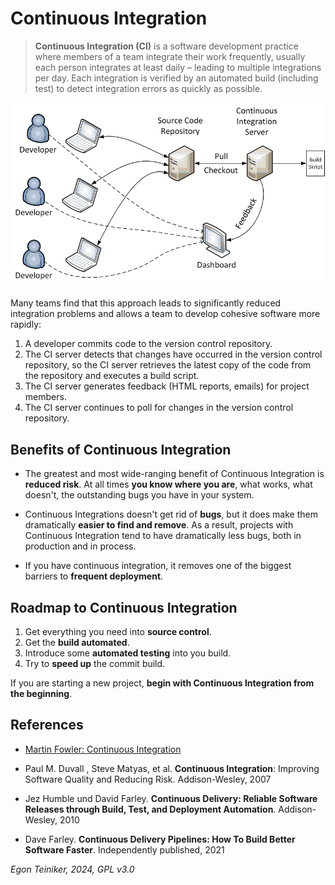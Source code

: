 # Continuous Integration

> **Continuous Integration (CI)** is a software development practice where 
> members of a team integrate their work frequently, usually each person 
> integrates at least daily – leading to multiple integrations per day. 
> Each integration is verified by an automated build (including test) to 
> detect integration errors as quickly as possible.

![Continuous Integration](figures/CI.png)

Many teams find that this approach leads to significantly reduced integration 
problems and allows a team to develop cohesive software more rapidly:
1. A developer commits code to the version control repository. 
2. The CI server detects that changes have occurred in the version control 
    repository, so the CI server retrieves the latest copy of the code from 
    the repository and executes a build script. 
3. The CI server generates feedback (HTML reports, emails) for project members.
4. The CI server continues to poll for changes in the version control repository.


## Benefits of Continuous Integration

* The greatest and most wide-ranging benefit of Continuous Integration 
    is **reduced risk**.
    At all times **you know where you are**, what works, what doesn't, the 
    outstanding bugs you have in your system.

* Continuous Integrations doesn't get rid of **bugs**, but it does make them 
    dramatically **easier to find and remove**.
    As a result, projects with Continuous Integration tend to have dramatically 
    less bugs, both in production and in process.

* If you have continuous integration, it removes one of the biggest barriers 
    to **frequent deployment**.


## Roadmap to Continuous Integration

1. Get everything you need into **source control**.
2. Get the **build automated**. 
3. Introduce some **automated testing** into you build.
4. Try to **speed up** the commit build. 

If you are starting a new project, **begin with Continuous Integration from the beginning**. 


## References

* [Martin Fowler: Continuous Integration](https://www.martinfowler.com/articles/continuousIntegration.html)

* Paul M. Duvall , Steve Matyas, et al. **Continuous Integration**: Improving Software Quality and Reducing Risk. Addison-Wesley, 2007

* Jez Humble und David Farley. **Continuous Delivery: Reliable Software Releases through Build, Test, and Deployment Automation**. Addison-Wesley, 2010

* Dave Farley. **Continuous Delivery Pipelines: How To Build Better Software Faster**. Independently published, 2021


*Egon Teiniker, 2024, GPL v3.0*